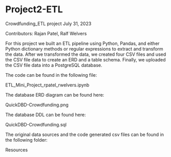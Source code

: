 # Project2-ETL

Crowdfunding_ETL project July 31, 2023

Contributors: Rajan Patel, Ralf Welvers

For this project we built an ETL pipeline using Python, Pandas, and either Python dictionary methods or regular expressions to extract and transform the data. After we transformed the data, we created four CSV files and used the CSV file data to create an ERD and a table schema. Finally, we uploaded the CSV file data into a PostgreSQL database.

The code can be found in the following file:

ETL_Mini_Project_rpatel_rwelvers.ipynb

The database ERD diagram can be found here:

QuickDBD-Crowdfunding.png

The database DDL can be found here:

QuickDBD-Crowdfunding.sql

The original data sources and the code generated csv files can be found in the following folder:

Resources
